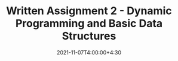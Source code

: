 ---
type: assignment
date: 2021-11-07T4:00:00+4:30
title: 'Written Assignment 2 - Dynamic Programming and Basic Data Structures'
pdf: /static_files/assignments/HW2.pdf
#attachment: /static_files/assignments/A6.zip
#solutions: /static_files/assignments
due: 2021-11-21T23:59:00+3:30
---